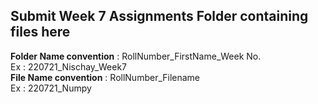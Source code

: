 ## Submit Week 7 Assignments Folder containing files here 
**Folder Name convention** : RollNumber_FirstName_Week No. <br>
Ex : 220721_Nischay_Week7 <br>
**File Name convention** : RollNumber_Filename <br>
Ex : 220721_Numpy
